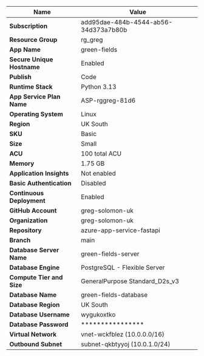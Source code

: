 | **Name**                         | **Value**                                 |
|----------------------------------|-------------------------------------------|
| **Subscription**                 | add95dae-484b-4544-ab56-34d373a7b80b       |
| **Resource Group**               | rg_greg                                    |
| **App Name**                     | green-fields                               |
| **Secure Unique Hostname**       | Enabled                                    |
| **Publish**                      | Code                                       |
| **Runtime Stack**                | Python 3.13                                |
| **App Service Plan Name**        | ASP-rggreg-81d6                            |
| **Operating System**             | Linux                                      |
| **Region**                       | UK South                                   |
| **SKU**                          | Basic                                      |
| **Size**                         | Small                                      |
| **ACU**                          | 100 total ACU                              |
| **Memory**                       | 1.75 GB                                    |
| **Application Insights**         | Not enabled                                |
| **Basic Authentication**         | Disabled                                   |
| **Continuous Deployment**        | Enabled                                    |
| **GitHub Account**               | greg-solomon-uk                            |
| **Organization**                 | greg-solomon-uk                            |
| **Repository**                   | azure-app-service-fastapi                  |
| **Branch**                       | main                                       |
| **Database Server Name**         | green-fields-server                        |
| **Database Engine**              | PostgreSQL - Flexible Server               |
| **Compute Tier and Size**        | GeneralPurpose Standard_D2s_v3             |
| **Database Name**                | green-fields-database                      |
| **Database Region**              | UK South                                   |
| **Database Username**            | wygukoxtko                                 |
| **Database Password**            | ****************                           |
| **Virtual Network**              | vnet-wckfblez (10.0.0.0/16)                |
| **Outbound Subnet**              | subnet-qkbtyyoj (10.0.1.0/24)              |
